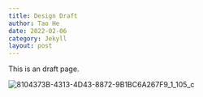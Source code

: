 ```yaml
---
title: Design Draft
author: Tao He
date: 2022-02-06
category: Jekyll
layout: post
---
```


This is an draft page.



![8104373B-4313-4D43-8872-9B1BC6A267F9_1_105_c](/Users/jrowing/Documents/GitHub/teachingphysics/_pages/design/assets/8104373B-4313-4D43-8872-9B1BC6A267F9_1_105_c.jpeg)
